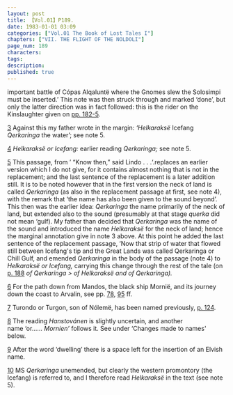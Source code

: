 ```yaml
---
layout: post
title: 【Vol.01】P189.
date: 1983-01-01 03:09
categories: ["Vol.01 The Book of Lost Tales I"]
chapters: ["VII. THE FLIGHT OF THE NOLDOLI"]
page_num: 189
characters: 
tags: 
description: 
published: true
---
```


<p style="text-indent: 0;">
important battle of Cópas Alqaluntë where the Gnomes slew the Solosimpi must be inserted.’ This note was then struck through and marked ‘done’, but only the latter direction was in fact followed: this is the rider on the Kinslaughter given on <a href="{{site.baseurl}}/vol01-p182">pp. 182-5</a>.
</p>

[3]({{site.baseurl}}/vol01-p185) Against this my father wrote in the margin: <I>‘Helkaraksë </I>Icefang <I>Qerkaringa </I>the water’; see note 5.

[4]({{site.baseurl}}/vol01-p185) <I>Helkaraksë or Icefang: </I>earlier reading <I>Qerkaringa; </I>see note 5.

[5]({{site.baseurl}}/vol01-p186) This passage, from ’ “Know then,” said Lindo . . .‘.replaces an earlier version which I do not give, for it contains almost nothing that is not in the replacement; and the last sentence of the replacement is a later addition still. It is to be noted however that in the first version the neck of land is called <I>Qerkaringa </I>(as also in the replacement passage at first, see note 4), with the remark that ‘the name has also been given to the sound beyond’. This then was the earlier idea: <I>Qerkaringa </I>the name primarily of the neck of land, but extended also to the sound (presumably at that stage <I>querka </I>did not mean ‘gulf). My father than decided that <I>Qerkaringa </I>was the name of the sound and introduced the name <I>Helkaraksë </I>for the neck of land; hence the marginal annotation give in note 3 above. At this point he added the last sentence of the replacement passage, ‘Now that strip of water that flowed still between Icefang's tip and the Great Lands was called Qerkaringa or Chill Gulf, and emended <I>Qerkaringa </I>in the body of the passage (note 4) to <I>Helkaraksë or Icefang, </I>carrying this change through the rest of the tale (on [p. 188]({{site.baseurl}}/vol01-p188) <I>of Qerkaringa > of Helkaraksë and of Qerkaringa).</I>

[6]({{site.baseurl}}/vol01-p186) For the path down from Mandos, the black ship Mornië, and its journey down the coast to Arvalin, see pp. [78]({{site.baseurl}}/vol01-p78), [95]({{site.baseurl}}/vol01-p95) ff.

[7]({{site.baseurl}}/vol01-p186) Turondo or Turgon, son of Nólemë, has been named previously, [p. 124]({{site.baseurl}}/vol01-p124).

[8]({{site.baseurl}}/vol01-p186) The reading <I>Hanstovánen </I>is slightly uncertain, and another<BR>name ‘or...... <I>Mornien’ </I>follows it. See under ‘Changes made to names' below.

[9]({{site.baseurl}}/vol01-p187) After the word ‘dwelling’ there is a space left for the insertion of an Elvish name.

[10]({{site.baseurl}}/vol01-p187) MS <I>Qerkaringa </I>unemended, but clearly the western promontory (the Icefang) is referred to, and I therefore read <I>Helkaraksë </I>in the text (see note 5).

